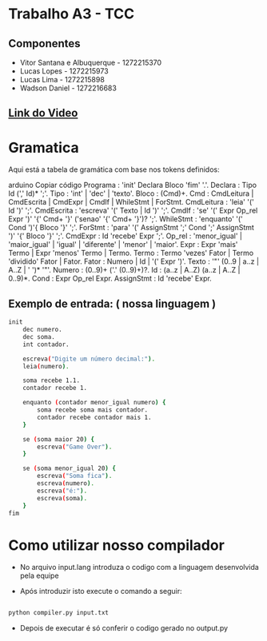 # Trabalho A3 - TCC

## Componentes

- Vitor Santana e Albuquerque - 1272215370
- Lucas Lopes - 1272215973
- Lucas Lima - 1272215898
- Wadson Daniel - 1272216683

## [Link do Video](www.youtube.com)

# Gramatica


Aqui está a tabela de gramática com base nos tokens definidos:

arduino
Copiar código
Programa     : 'init' Declara Bloco 'fim' '.'.
Declara      : Tipo Id (',' Id)* ';'.
Tipo         : 'int' | 'dec' | 'texto'.
Bloco        : (Cmd)+.
Cmd          : CmdLeitura | CmdEscrita | CmdExpr | CmdIf | WhileStmt | ForStmt.
CmdLeitura   : 'leia' '(' Id ')' ';'.
CmdEscrita   : 'escreva' '(' Texto | Id ')' ';'.
CmdIf        : 'se' '(' Expr Op_rel Expr ')' '{' Cmd+ '}' ('senao' '{' Cmd+ '}')? ';'.
WhileStmt    : 'enquanto' '(' Cond ')'{ Bloco '}' ';'.
ForStmt      : 'para' '(' AssignStmt ';' Cond ';' AssignStmt ')' '{' Bloco '}' ';'.
CmdExpr      : Id 'recebe' Expr ';'.
Op_rel       : 'menor_igual' | 'maior_igual' | 'igual' | 'diferente' | 'menor' | 'maior'.
Expr         : Expr 'mais' Termo | Expr 'menos' Termo | Termo.
Termo        : Termo 'vezes' Fator | Termo 'dividido' Fator | Fator.
Fator        : Numero | Id | '(' Expr ')'.
Texto        : '"' (0..9 | a..z | A..Z | ' ')* '"'.
Numero       : (0..9)+ ('.' (0..9)+)?.
Id           : (a..z | A..Z) (a..z | A..Z | 0..9)*.
Cond         : Expr Op_rel Expr.
AssignStmt   : Id 'recebe' Expr.

## Exemplo de entrada: ( nossa linguagem )
``` bash
init
    dec numero.
    dec soma.
    int contador.

    escreva("Digite um número decimal:").
    leia(numero).

    soma recebe 1.1.
    contador recebe 1.

    enquanto (contador menor_igual numero) {
        soma recebe soma mais contador.
        contador recebe contador mais 1.
    }

    se (soma maior 20) {
        escreva("Game Over").
    } 

    se (soma menor_igual 20) {
        escreva("Soma fica").
        escreva(numero).
        escreva("é:").
        escreva(soma).
    }
fim

```

# Como utilizar nosso compilador

- No arquivo input.lang introduza o codigo com a linguagem desenvolvida pela equipe

- Após introduzir isto execute o comando a seguir:

``` bash

python compiler.py input.txt

```

- Depois de executar é só conferir o codigo gerado no output.py



